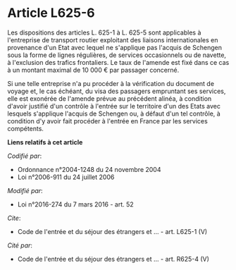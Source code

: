 # Article L625-6

Les dispositions des articles L. 625-1 à L. 625-5 sont applicables à l'entreprise de transport routier exploitant des
liaisons internationales en provenance d'un Etat avec lequel ne s'applique pas l'acquis de Schengen sous la forme de lignes
régulières, de services occasionnels ou de navette, à l'exclusion des trafics frontaliers. Le taux de l'amende est fixé dans
ce cas à un montant maximal de 10 000 € par passager concerné. 

Si une telle entreprise n'a pu procéder à la vérification du document de voyage et, le cas échéant, du visa des passagers
empruntant ses services, elle est exonérée de l'amende prévue au précédent alinéa, à condition d'avoir justifié d'un contrôle
à l'entrée sur le territoire d'un des Etats avec lesquels s'applique l'acquis de Schengen ou, à défaut d'un tel contrôle, à
condition d'y avoir fait procéder à l'entrée en France par les services compétents.

**Liens relatifs à cet article**

_Codifié par_:

  - Ordonnance n°2004-1248 du 24 novembre 2004
  - Loi n°2006-911 du 24 juillet 2006

_Modifié par_:

  - Loi n°2016-274 du 7 mars 2016 - art. 52

_Cite_:

  - Code de l'entrée et du séjour des étrangers et ... - art. L625-1 (V)

_Cité par_:

  - Code de l'entrée et du séjour des étrangers et ... - art. R625-4 (V)

